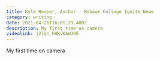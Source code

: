 ```yaml
---
title: Kyle Hooper, Anchor - Mohawk College Ignite News
category: writing
date: 2021-04-26T16:01:29.400Z
description: My first time on camera
videolink: j2lqn_hHKvKAWJRE
---
```

My first time on camera